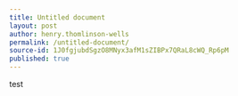 ```yaml
---
title: Untitled document
layout: post
author: henry.thomlinson-wells
permalink: /untitled-document/
source-id: 1J0fgjubdSgzO8MNyx3afM1sZIBPx7QRaL8cWQ_Rp6pM
published: true
---
```

test

